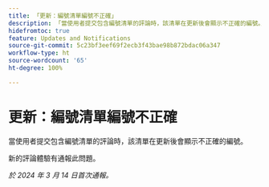```yaml
---
title: 「更新：編號清單編號不正確」
description: 「當使用者提交包含編號清單的評論時，該清單在更新後會顯示不正確的編號。」
hidefromtoc: true
feature: Updates and Notifications
source-git-commit: 5c23bf3eef69f2ecb3f43bae98b872bdac06a347
workflow-type: ht
source-wordcount: '65'
ht-degree: 100%

---
```



# 更新：編號清單編號不正確

當使用者提交包含編號清單的評論時，該清單在更新後會顯示不正確的編號。

新的評論體驗有通報此問題。

_於 2024 年 3 月 14 日首次通報。_
